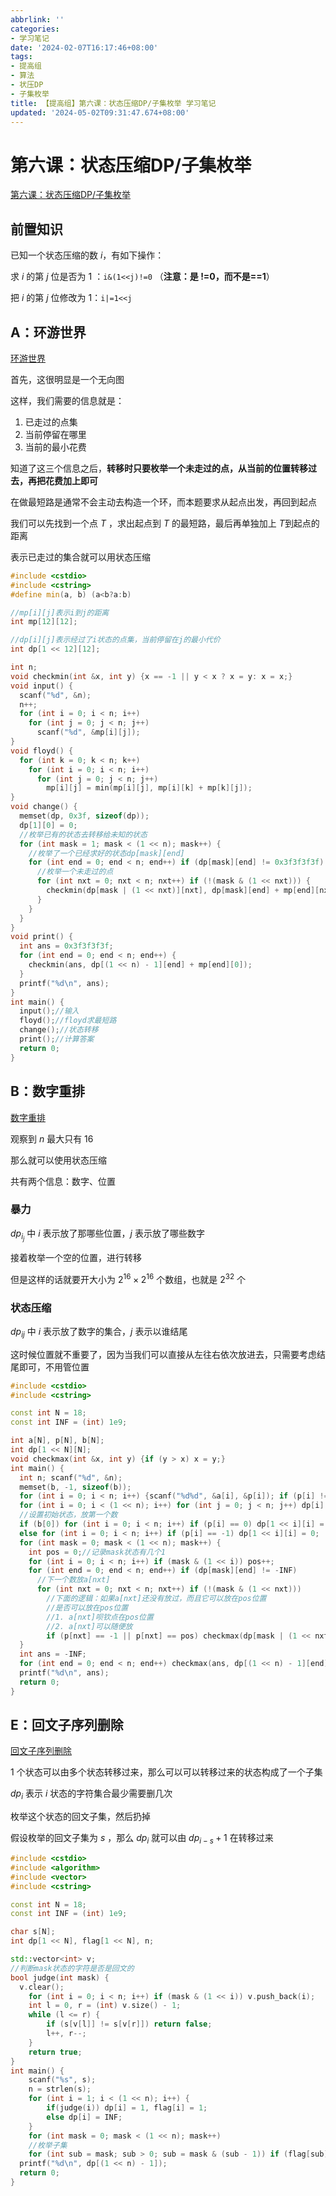 ```yaml
---
abbrlink: ''
categories:
- 学习笔记
date: '2024-02-07T16:17:46+08:00'
tags:
- 提高组
- 算法
- 状压DP
- 子集枚举
title: 【提高组】第六课：状态压缩DP/子集枚举 学习笔记
updated: '2024-05-02T09:31:47.674+08:00'
---
```

# 第六课：状态压缩DP/子集枚举

[第六课：状态压缩DP/子集枚举](https://www.517coding.com/contests/1145)

## 前置知识

已知一个状态压缩的数 $i$，有如下操作：

求 $i$ 的第 $j$ 位是否为 $1$ ：`i&(1<<j)!=0` （**注意：是 !=0，而不是==1**）

把 $i$ 的第 $j$ 位修改为 $1$：`i|=1<<j`

## A：环游世界

[环游世界](https://www.517coding.com/contests/1145/problem/A)

首先，这很明显是一个无向图

这样，我们需要的信息就是：

1. 已走过的点集
2. 当前停留在哪里
3. 当前的最小花费

知道了这三个信息之后，**转移时只要枚举一个未走过的点，从当前的位置转移过去，再把花费加上即可**

在做最短路是通常不会主动去构造一个环，而本题要求从起点出发，再回到起点

我们可以先找到一个点 $T$ ，求出起点到 $T$ 的最短路，最后再单独加上 $T$到起点的距离

表示已走过的集合就可以用状态压缩

```cpp
#include <cstdio>
#include <cstring>
#define min(a, b) (a<b?a:b)

//mp[i][j]表示i到j的距离
int mp[12][12];

//dp[i][j]表示经过了i状态的点集，当前停留在j的最小代价
int dp[1 << 12][12];

int n;
void checkmin(int &x, int y) {x == -1 || y < x ? x = y: x = x;}
void input() {
  scanf("%d", &n);
  n++;
  for (int i = 0; i < n; i++)
    for (int j = 0; j < n; j++)
      scanf("%d", &mp[i][j]);
}
void floyd() {
  for (int k = 0; k < n; k++)
    for (int i = 0; i < n; i++)
      for (int j = 0; j < n; j++)
        mp[i][j] = min(mp[i][j], mp[i][k] + mp[k][j]);
}
void change() {
  memset(dp, 0x3f, sizeof(dp));
  dp[1][0] = 0;
  //枚举已有的状态去转移给未知的状态
  for (int mask = 1; mask < (1 << n); mask++) {
    //枚举了一个已经求好的状态dp[mask][end]
    for (int end = 0; end < n; end++) if (dp[mask][end] != 0x3f3f3f3f) {
      //枚举一个未走过的点
      for (int nxt = 0; nxt < n; nxt++) if (!(mask & (1 << nxt))) {
        checkmin(dp[mask | (1 << nxt)][nxt], dp[mask][end] + mp[end][nxt]);
      }
    }
  }
}
void print() {
  int ans = 0x3f3f3f3f;
  for (int end = 0; end < n; end++) {
    checkmin(ans, dp[(1 << n) - 1][end] + mp[end][0]);
  }
  printf("%d\n", ans);
}
int main() {
  input();//输入
  floyd();//floyd求最短路
  change();//状态转移
  print();//计算答案
  return 0;
}
```

## B：数字重排

[数字重排](https://www.517coding.com/contests/1145/problem/B)

观察到 $n$ 最大只有 $16$

那么就可以使用状态压缩

共有两个信息：数字、位置

### 暴力

$dp_{i_j}$ 中 $i$ 表示放了那哪些位置，$j$ 表示放了哪些数字

接着枚举一个空的位置，进行转移

但是这样的话就要开大小为 $2^{16}\times2^{16}$ 个数组，也就是 $2^{32}$ 个

### 状态压缩

$dp_{ij}$ 中 $i$ 表示放了数字的集合，$j$ 表示以谁结尾

这时候位置就不重要了，因为当我们可以直接从左往右依次放进去，只需要考虑结尾即可，不用管位置

```cpp
#include <cstdio>
#include <cstring>

const int N = 18;
const int INF = (int) 1e9;

int a[N], p[N], b[N];
int dp[1 << N][N];
void checkmax(int &x, int y) {if (y > x) x = y;}
int main() {
  int n; scanf("%d", &n);
  memset(b, -1, sizeof(b));
  for (int i = 0; i < n; i++) {scanf("%d%d", &a[i], &p[i]); if (p[i] != -1) b[p[i]] = 1;}
  for (int i = 0; i < (1 << n); i++) for (int j = 0; j < n; j++) dp[i][j] = -INF;
  //设置初始状态，放第一个数
  if (b[0]) for (int i = 0; i < n; i++) if (p[i] == 0) dp[1 << i][i] = 0;
  else for (int i = 0; i < n; i++) if (p[i] == -1) dp[1 << i][i] = 0;
  for (int mask = 0; mask < (1 << n); mask++) {
    int pos = 0;//记录mask状态有几个1
    for (int i = 0; i < n; i++) if (mask & (1 << i)) pos++;
    for (int end = 0; end < n; end++) if (dp[mask][end] != -INF)
      //下一个数放a[nxt]
      for (int nxt = 0; nxt < n; nxt++) if (!(mask & (1 << nxt)))
        //下面的逻辑：如果a[nxt]还没有放过，而且它可以放在pos位置
        //是否可以放在pos位置
        //1. a[nxt]呗钦点在pos位置
        //2. a[nxt]可以随便放
        if (p[nxt] == -1 || p[nxt] == pos) checkmax(dp[mask | (1 << nxt)][nxt], dp[mask][end] + a[end] * a[nxt]);
  }
  int ans = -INF;
  for (int end = 0; end < n; end++) checkmax(ans, dp[(1 << n) - 1][end]);
  printf("%d\n", ans);
  return 0;
}
```

## E：回文子序列删除

[回文子序列删除](https://www.517coding.com/contests/1145/problem/E)

$1$ 个状态可以由多个状态转移过来，那么可以可以转移过来的状态构成了一个子集

$dp_i$ 表示 $i$ 状态的字符集合最少需要删几次

枚举这个状态的回文子集，然后扔掉

假设枚举的回文子集为 $s$ ，那么 $dp_i$ 就可以由 $dp_{i-s}+1$ 在转移过来

```cpp
#include <cstdio>
#include <algorithm>
#include <vector>
#include <cstring>

const int N = 18;
const int INF = (int) 1e9;

char s[N];
int dp[1 << N], flag[1 << N], n;

std::vector<int> v;
//判断mask状态的字符是否是回文的
bool judge(int mask) {
  v.clear();
	for (int i = 0; i < n; i++) if (mask & (1 << i)) v.push_back(i);
	int l = 0, r = (int) v.size() - 1;
	while (l <= r) {
		if (s[v[l]] != s[v[r]]) return false;
		l++, r--;
	}
	return true;
}
int main() {
	scanf("%s", s);
	n = strlen(s);
	for (int i = 1; i < (1 << n); i++) {
		if(judge(i)) dp[i] = 1, flag[i] = 1;
		else dp[i] = INF;
	}
	for (int mask = 0; mask < (1 << n); mask++)
    //枚举子集
    for (int sub = mask; sub > 0; sub = mask & (sub - 1)) if (flag[sub]) dp[mask] = std::min(dp[mask], dp[mask - sub] + 1);
  printf("%d\n", dp[(1 << n) - 1]);
  return 0;
}
```
